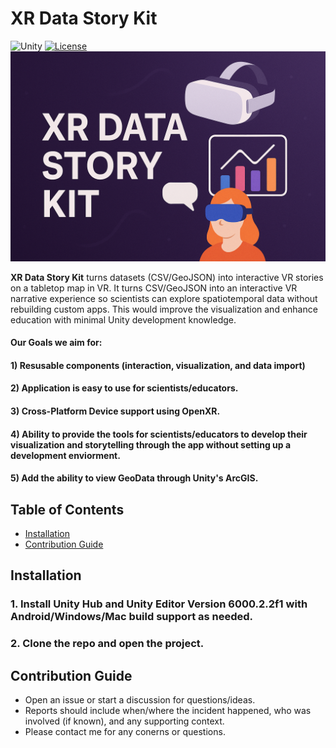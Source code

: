 # XR Data Story Kit
![Unity](https://img.shields.io/badge/unity-%23000000.svg?style=for-the-badge&logo=unity&logoColor=white) [![License](https://camo.githubusercontent.com/cd878d57e2b361acc4718461dd7a9c2828f3c132dcfb18d363883883a7df60a3/68747470733a2f2f696d672e736869656c64732e696f2f6769746875622f6c6963656e73652f496c65726961796f2f6d61726b646f776e2d6261646765733f7374796c653d666f722d7468652d6261646765)](LICENSE)
![XR Data Story Kit Banner](banner.png)

**XR Data Story Kit** turns datasets (CSV/GeoJSON) into interactive VR stories on a tabletop map in VR. It turns CSV/GeoJSON into an interactive VR narrative experience so scientists can explore spatiotemporal data without rebuilding custom apps. This would improve the visualization and enhance education with minimal Unity development knowledge.
 
#### Our Goals we aim for:
#### 1) Resusable components (interaction, visualization, and data import)
#### 2) Application is easy to use for scientists/educators. 
#### 3) Cross-Platform Device support using OpenXR.
#### 4) Ability to provide the tools for scientists/educators to develop their visualization and storytelling through the app without setting up a development enviorment.
#### 5) Add the ability to view GeoData through Unity's ArcGIS.

## Table of Contents
- [Installation](#Installation)
- [Contribution Guide](#Contribution-Guide)

<a name="Installation"/>

## Installation
### 1. Install Unity Hub and Unity Editor Version 6000.2.2f1 with Android/Windows/Mac build support as needed.
### 2. Clone the repo and open the project.

<a name="Contribution-Guide"/>

## Contribution Guide
* Open an issue or start a discussion for questions/ideas.
* Reports should include when/where the incident happened, who was involved (if known), and any supporting context.
* Please contact me for any conerns or questions.
